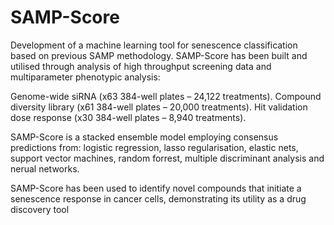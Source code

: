 # SAMP-Score

Development of a machine learning tool for senescence classification based on previous SAMP methodology. SAMP-Score has been built and utilised through analysis of high throughput screening data and multiparameter phenotypic analysis:

Genome-wide siRNA (x63 384-well plates – 24,122 treatments).
Compound diversity library (x61 384-well plates – 20,000 treatments).
Hit validation dose response (x30 384-well plates – 8,940 treatments).

SAMP-Score is a stacked ensemble model employing consensus predictions from: logistic regression, lasso regularisation, elastic nets, support vector machines, random forrest, multiple discriminant analysis and nerual networks. 

SAMP-Score has been used to identify novel compounds that initiate a senescence response in cancer cells, demonstrating its utility as a drug discovery tool
